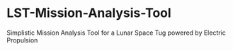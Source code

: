 # LST-Mission-Analysis-Tool
Simplistic Mission Analysis Tool for a Lunar Space Tug powered by Electric Propulsion

